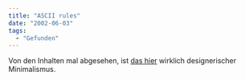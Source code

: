 ```yaml
---
title: "ASCII rules"
date: "2002-06-03"
tags:
  - "Gefunden"
---
```


Von den Inhalten mal abgesehen, ist [das hier](http://www.influxus.net/cgi-bin/weblog/index.cgi) wirklich designerischer Minimalismus.
